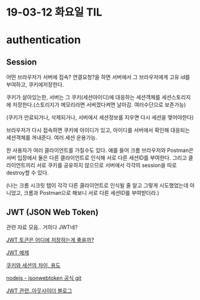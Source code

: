 # 19-03-12 화요일 TIL

# authentication

## Session

어떤  브라우저가  서버에  접속? 연결요청?을  하면  서버에서  그  브라우저에게  고유 id를  부여하고, 쿠키에저장한다.

쿠키가  살아있는한, 서버는  그  쿠키(세션아이디)에  대응하는  세션걕체를  세션스토리지에  저장한다.(스토리지가  메모리라면  서버껐다켜면  날아감. 여러수단으로  보존가능)

(쿠키가  만료되거나, 삭제되거나, 서버에서  세션정보를  지우면  다시  세션을  맺어야한다)

브라우저가  다시  접속하면  쿠키에  아이디가  있고, 아이디를  서버에서  확인해  대응되는  세션객체를  꺼내준다. 여러  세션  운용가능.

한 사용자가 여러 클라이언트를 가질수도 있다. 예를 들어 크롬 브라우저와 Postman은 서버 입장에서 둘은 다른 클라이언트로 인식해 서로 다른 세션ID를 부여한다. 그리고 클라이언트끼리 서로 쿠키를 공유하지 않으므로 서버에서 각각의 session을 따로 destroy할 수 있다.

(나는 크롬 시크릿 탭이 각각 다른 클라이언트로 인식될 줄 알고 그렇게 시도했었는데 아니었고, 크롬과 Postman으로 해보니 서로 다른 세션ID를 부여받더라.)

## JWT (JSON Web Token)

관련 자료 모음.. 거의다 JWT네?

[JWT 토큰은 어디에 저장하는게 좋을까?](https://lazyhoneyant.blogspot.com/2016/08/jwt.html)

[JWT 예제](http://webframeworks.kr/tutorials/expressjs/auth_log_in_out/)

[쿠키와 세션의 차이, 용도](https://jeong-pro.tistory.com/80)

[nodejs - jsonwebtoken 공식 git](https://github.com/auth0/node-jsonwebtoken)

[JWT 관련..아웃사이더 블로그](https://blog.outsider.ne.kr/1160)
<!--stackedit_data:
eyJoaXN0b3J5IjpbLTU5MzA1MDYwMF19
-->